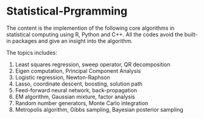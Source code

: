 # Statistical-Prgramming
The content is the implemention of the following core algorithms in statistical computing using R, Python and C++.
All the codes avoid the built-in packages and give an insight into the algorithm.

The topics includes:

1. Least squares regression, sweep operator, QR decomposition
2. Eigen computation, Principal Component Analysis
3. Logistic regression, Newton-Raphson
4. Lasso, coordinate descent, boosting, solution path
5. Feed-forward neural network, back-propagation
6. EM algorithm, Gaussian mixture, factor analysis
7. Random number generators, Monte Carlo integration
8. Metropolis algorithm, Gibbs sampling, Bayesian posterior sampling


